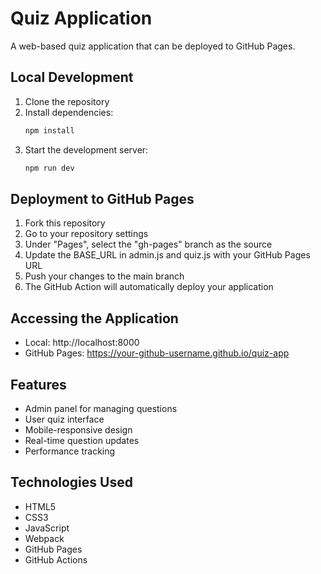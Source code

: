# Quiz Application

A web-based quiz application that can be deployed to GitHub Pages.

## Local Development

1. Clone the repository
2. Install dependencies:
   ```bash
   npm install
   ```
3. Start the development server:
   ```bash
   npm run dev
   ```

## Deployment to GitHub Pages

1. Fork this repository
2. Go to your repository settings
3. Under "Pages", select the "gh-pages" branch as the source
4. Update the BASE_URL in admin.js and quiz.js with your GitHub Pages URL
5. Push your changes to the main branch
6. The GitHub Action will automatically deploy your application

## Accessing the Application

- Local: http://localhost:8000
- GitHub Pages: https://your-github-username.github.io/quiz-app

## Features

- Admin panel for managing questions
- User quiz interface
- Mobile-responsive design
- Real-time question updates
- Performance tracking

## Technologies Used

- HTML5
- CSS3
- JavaScript
- Webpack
- GitHub Pages
- GitHub Actions 